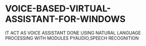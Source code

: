 # VOICE-BASED-VIRTUAL-ASSISTANT-FOR-WINDOWS
IT ACT AS VOICE ASSISTANT
DONE USING NATURAL LANGUAGE PROCESSING 
WITH MODULES PYAUDIO,SPEECH RECOGNITION 
